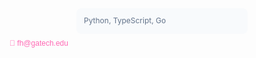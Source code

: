 <section style="max-width: 250px; margin: 8px auto; padding: 12px; border-radius: 8px; background: #F8FAFC;">
  <p style="color: #64748B; font-family: 'Inter', sans-serif; line-height: 1.4; text-align: left; font-size: 12px; margin: 0;">
    Python, TypeScript, Go
  </p>
</section>

<p style="color: #FF69B4; font-family: 'Arial', sans-serif; text-align: left; margin: 4px 0 0 8px; font-size: 12px;">
  📧 <a href="mailto:fh@gatech.edu" style="color: #FF69B4; text-decoration: none;">fh@gatech.edu</a>
</p>

